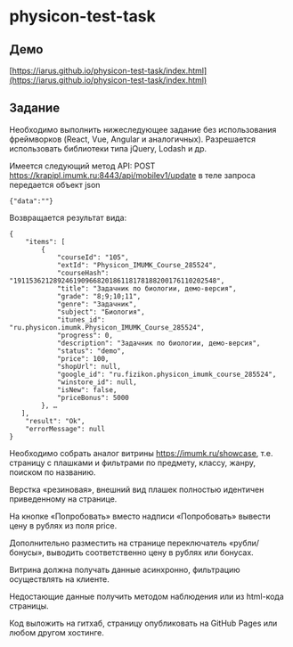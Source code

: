 # physicon-test-task

## Демо

[https://iarus.github.io/physicon-test-task/index.html](https://iarus.github.io/physicon-test-task/index.html)

## Задание

Необходимо выполнить нижеследующее задание без использования фреймворков (React, Vue, Angular и аналогичных). Разрешается использовать библиотеки типа jQuery, Lodash и др.

Имеется следующий метод API: POST https://krapipl.imumk.ru:8443/api/mobilev1/update
в теле запроса передается объект json
```
{"data":""}
```
Возвращается результат вида:
```
{
    "items": [
        {
            "courseId": "105",
            "extId": "Physicon_IMUMK_Course_285524",
            "courseHash": "191153621289246190966820186118178188200176110202548",
            "title": "Задачник по биологии, демо-версия",
            "grade": "8;9;10;11",
            "genre": "Задачник",
            "subject": "Биология",
            "itunes_id": "ru.physicon.imumk.Physicon_IMUMK_Course_285524",
            "progress": 0,
            "description": "Задачник по биологии, демо-версия",
            "status": "demo",
            "price": 100,
            "shopUrl": null,
            "google_id": "ru.fizikon.physicon_imumk_course_285524",
            "winstore_id": null,
            "isNew": false,
            "priceBonus": 5000
        }, …
   ],
    "result": "Ok",
    "errorMessage": null
}
```
Необходимо собрать аналог витрины https://imumk.ru/showcase, т.е. страницу с плашками и фильтрами по предмету, классу, жанру, поиском по названию.

Верстка «резиновая», внешний вид плашек полностью идентичен приведенному на странице.

На кнопке «Попробовать» вместо надписи «Попробовать» вывести цену в рублях из поля price.

Дополнительно разместить на странице переключатель «рубли/бонусы», выводить соответственно цену в рублях или бонусах.

Витрина должна получать данные асинхронно, фильтрацию осуществлять на клиенте.

Недостающие данные получить методом наблюдения или из html-кода страницы.

Код выложить на гитхаб, страницу опубликовать на GitHub Pages или любом другом хостинге.
